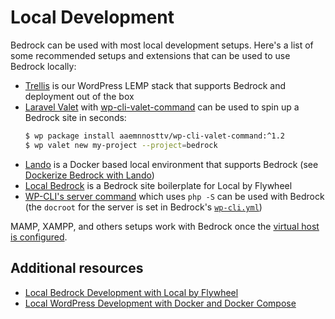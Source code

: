 # Local Development

Bedrock can be used with most local development setups. Here's a list of some recommended setups and extensions that can be used to use Bedrock locally:

- [Trellis](https://roots.io/trellis/) is our WordPress LEMP stack that supports Bedrock and deployment out of the box
- [Laravel Valet](https://roots.io/guides/wordpress-local-development-on-os-x-with-valet-and-bedrock/) with [wp-cli-valet-command](https://github.com/aaemnnosttv/wp-cli-valet-command) can be used to spin up a Bedrock site in seconds:
    ```bash
    $ wp package install aaemnnosttv/wp-cli-valet-command:^1.2
    $ wp valet new my-project --project=bedrock
    ```
- [Lando](https://docs.devwithlando.io/) is a Docker based local environment that supports Bedrock (see [Dockerize Bedrock with Lando](https://roots.io/guides/dockerize-local-bedrock-and-sage-development-with-lando/))
- [Local Bedrock](https://github.com/artifex404/local-bedrock) is a Bedrock site boilerplate for Local by Flywheel
- [WP-CLI's server command](https://developer.wordpress.org/cli/commands/server/) which uses `php -S` can be used with Bedrock (the `docroot` for the server is set in Bedrock's [`wp-cli.yml`](https://github.com/roots/bedrock/blob/master/wp-cli.yml))

MAMP, XAMPP, and others setups work with Bedrock once the [virtual host is configured](https://roots.io/bedrock/docs/bedrock-server-configuration/).

## Additional resources

- [Local Bedrock Development with Local by Flywheel](https://roots.io/guides/local-bedrock-development-with-local-by-flywheel/)
- [Local WordPress Development with Docker and Docker Compose](https://urre.me/writings/docker-for-local-wordpress-development/)

